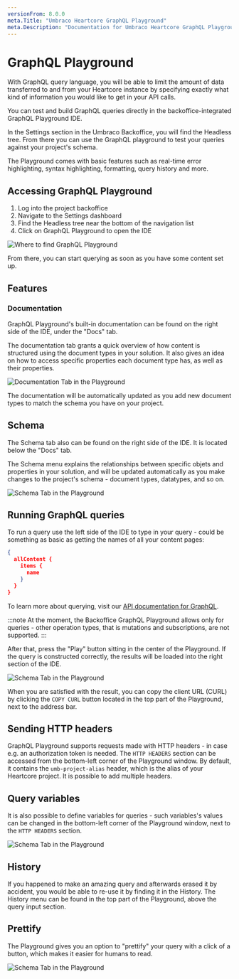 ```yaml
---
versionFrom: 8.0.0
meta.Title: "Umbraco Heartcore GraphQL Playground"
meta.Description: "Documentation for Umbraco Heartcore GraphQL Playground"
---
```


# GraphQL Playground

With GraphQL query language, you will be able to limit the amount of data transferred to and from your Heartcore instance by specifying exactly what kind of information you would like to get in your API calls.

You can test and build GraphQL queries directly in the backoffice-integrated GraphQL Playground IDE.

In the Settings section in the Umbraco Backoffice, you will find the Headless tree. From there you can use the GraphQL playground to test your queries against your project's schema.

The Playground comes with basic features such as real-time error highlighting, syntax highlighting, formatting, query history and more.

## Accessing GraphQL Playground

1. Log into the project backoffice
2. Navigate to the Settings dashboard
3. Find the Headless tree near the bottom of the navigation list
4. Click on GraphQL Playground to open the IDE

![Where to find GraphQL Playground](images/where-to-find-graphql-playground.png)

From there, you can start querying as soon as you have some content set up.

## Features

### Documentation

GraphQL Playground's built-in documentation can be found on the right side of the IDE, under the "Docs" tab.

The documentation tab grants a quick overview of how content is structured using the document types in your solution. It also gives an idea on how to access specific properties each document type has, as well as their properties.

![Documentation Tab in the Playground](images/docs-helper.png)

The documentation will be automatically updated as you add new document types to match the schema you have on your project.

## Schema

The Schema tab also can be found on the right side of the IDE. It is located below the "Docs" tab.

The Schema menu explains the relationships between specific objets and properties in your solution, and will be updated automatically as you make changes to the project's schema - document types, datatypes, and so on.

![Schema Tab in the Playground](images/schema-helper.png)

## Running GraphQL queries

To run a query use the left side of the IDE to type in your query - could be something as basic as getting the names of all your content pages:

```json
{
  allContent {
    items {
      name
    }
  }
}
```

To learn more about querying, visit our [API documentation for GraphQL](../../API-Documentation/GraphQL/index.md).

:::note
At the moment, the Backoffice GraphQL Playground allows only for queries - other operation types, that is mutations and subscriptions, are not supported.
:::

After that, press the "Play" button sitting in the center of the Playground. If the query is constructed correctly, the results will be loaded into the right section of the IDE.

![Schema Tab in the Playground](images/sample-query.png)

When you are satisfied with the result, you can copy the client URL (CURL) by clicking the `COPY CURL` button located in the top part of the Playground, next to the address bar.

## Sending HTTP headers

GraphQL Playground supports requests made with HTTP headers - in case e.g. an authorization token is needed.
The `HTTP HEADERS` section can be accessed from the bottom-left corner of the Playground window. By default, it contains the `umb-project-alias` header, which is the alias of your Heartcore project.
It is possible to add multiple headers.

## Query variables

It is also possible to define variables for queries - such variables's values can be changed in the bottom-left corner of the Playground window, next to the `HTTP HEADERS` section.

![Schema Tab in the Playground](images/query-variables.png)

## History

If you happened to make an amazing query and afterwards erased it by accident, you would be able to re-use it by finding it in the History.
The History menu can be found in the top part of the Playground, above the query input section.

## Prettify

The Playground gives you an option to "prettify" your query with a click of a button, which makes it easier for humans to read.

![Schema Tab in the Playground](images/prettify.png)
